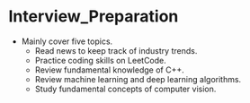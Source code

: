 # Interview_Preparation
+ Mainly cover five topics. 
	+ Read news to keep track of industry trends.
	+ Practice coding skills on LeetCode.
	+ Review fundamental knowledge of C++.
	+ Review machine learning and deep learning algorithms.
	+ Study fundamental concepts of computer vision.